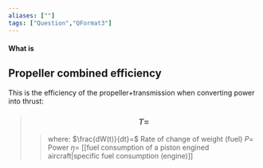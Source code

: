 ```yaml
---
aliases: [""]
tags: ["Question","QFormat3"]
---
```


#### What is
## Propeller combined efficiency
This is the efficiency of the propeller+transmission when converting power into thrust:

> ### $$ T =  $$ 
>> where:
>> $\frac{dW(t)}{dt}=$ Rate of change of weight (fuel)
>> $P=$ Power
>> $\eta=$ [[fuel consumption of a piston engined aircraft|specific fuel consumption (engine)]]